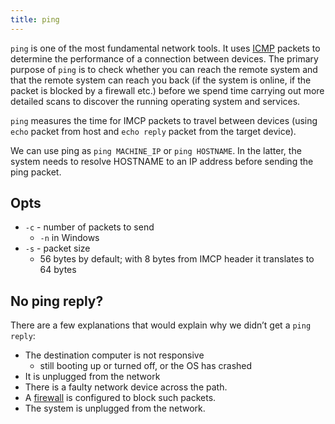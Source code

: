 ```yaml
---
title: ping
---
```


`ping` is one of the most fundamental network tools. It uses [ICMP](/Knowledge/OffSec/glossary/ICMP.md) packets to determine the performance of a connection between devices. The primary purpose of `ping` is to check whether you can reach the remote system and that the remote system can reach you back (if the system is online, if the packet is blocked by a firewall etc.) before we spend time carrying out more detailed scans to discover the running operating system and services.

`ping` measures the time for IMCP packets to travel between devices (using `echo` packet from host and `echo reply` packet from the target device).

We can use ping as `ping MACHINE_IP` or `ping HOSTNAME`. In the latter, the system needs to resolve HOSTNAME to an IP address before sending the ping packet.

## Opts

- `-c` - number of packets to send
  - `-n` in Windows
- `-s` - packet size
  - 56 bytes by default; with 8 bytes from IMCP header it translates to 64 bytes

## No ping reply?

There are a few explanations that would explain why we didn’t get a `ping reply`:

- The destination computer is not responsive
  - still booting up or turned off, or the OS has crashed
- It is unplugged from the network
- There is a faulty network device across the path.
- A [firewall](/Knowledge/OffSec/hardening/firewall.md) is configured to block such packets.
- The system is unplugged from the network.
